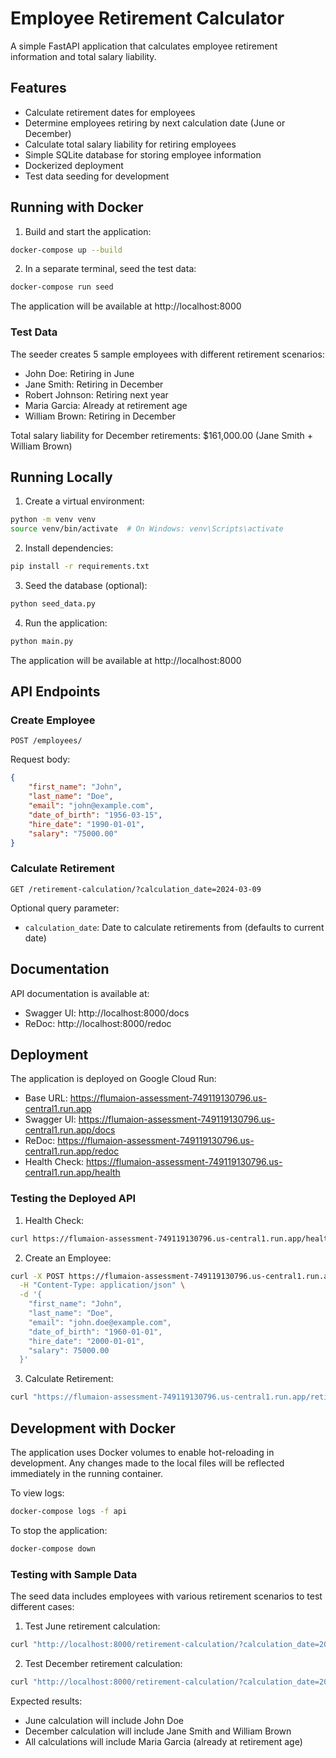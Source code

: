 # Employee Retirement Calculator

A simple FastAPI application that calculates employee retirement information and total salary liability.

## Features

- Calculate retirement dates for employees
- Determine employees retiring by next calculation date (June or December)
- Calculate total salary liability for retiring employees
- Simple SQLite database for storing employee information
- Dockerized deployment
- Test data seeding for development

## Running with Docker

1. Build and start the application:
```bash
docker-compose up --build
```

2. In a separate terminal, seed the test data:
```bash
docker-compose run seed
```

The application will be available at http://localhost:8000

### Test Data

The seeder creates 5 sample employees with different retirement scenarios:
- John Doe: Retiring in June
- Jane Smith: Retiring in December
- Robert Johnson: Retiring next year
- Maria Garcia: Already at retirement age
- William Brown: Retiring in December

Total salary liability for December retirements: $161,000.00 (Jane Smith + William Brown)

## Running Locally

1. Create a virtual environment:
```bash
python -m venv venv
source venv/bin/activate  # On Windows: venv\Scripts\activate
```

2. Install dependencies:
```bash
pip install -r requirements.txt
```

3. Seed the database (optional):
```bash
python seed_data.py
```

4. Run the application:
```bash
python main.py
```

The application will be available at http://localhost:8000

## API Endpoints

### Create Employee
```http
POST /employees/
```
Request body:
```json
{
    "first_name": "John",
    "last_name": "Doe",
    "email": "john@example.com",
    "date_of_birth": "1956-03-15",
    "hire_date": "1990-01-01",
    "salary": "75000.00"
}
```

### Calculate Retirement
```http
GET /retirement-calculation/?calculation_date=2024-03-09
```
Optional query parameter:
- `calculation_date`: Date to calculate retirements from (defaults to current date)

## Documentation

API documentation is available at:
- Swagger UI: http://localhost:8000/docs
- ReDoc: http://localhost:8000/redoc

## Deployment

The application is deployed on Google Cloud Run:
- Base URL: https://flumaion-assessment-749119130796.us-central1.run.app
- Swagger UI: https://flumaion-assessment-749119130796.us-central1.run.app/docs
- ReDoc: https://flumaion-assessment-749119130796.us-central1.run.app/redoc
- Health Check: https://flumaion-assessment-749119130796.us-central1.run.app/health

### Testing the Deployed API

1. Health Check:
```bash
curl https://flumaion-assessment-749119130796.us-central1.run.app/health
```

2. Create an Employee:
```bash
curl -X POST https://flumaion-assessment-749119130796.us-central1.run.app/employees/ \
  -H "Content-Type: application/json" \
  -d '{
    "first_name": "John",
    "last_name": "Doe",
    "email": "john.doe@example.com",
    "date_of_birth": "1960-01-01",
    "hire_date": "2000-01-01",
    "salary": 75000.00
  }'
```

3. Calculate Retirement:
```bash
curl "https://flumaion-assessment-749119130796.us-central1.run.app/retirement-calculation/?calculation_date=2024-03-10"
```

## Development with Docker

The application uses Docker volumes to enable hot-reloading in development. Any changes made to the local files will be reflected immediately in the running container.

To view logs:
```bash
docker-compose logs -f api
```

To stop the application:
```bash
docker-compose down
```

### Testing with Sample Data

The seed data includes employees with various retirement scenarios to test different cases:

1. Test June retirement calculation:
```bash
curl "http://localhost:8000/retirement-calculation/?calculation_date=2024-05-01"
```

2. Test December retirement calculation:
```bash
curl "http://localhost:8000/retirement-calculation/?calculation_date=2024-11-01"
```

Expected results:
- June calculation will include John Doe
- December calculation will include Jane Smith and William Brown
- All calculations will include Maria Garcia (already at retirement age)